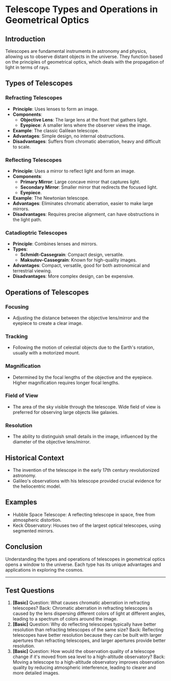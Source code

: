 # Telescope Types and Operations in Geometrical Optics

## Introduction
Telescopes are fundamental instruments in astronomy and physics, allowing us to observe distant objects in the universe. They function based on the principles of geometrical optics, which deals with the propagation of light in terms of rays.

## Types of Telescopes

### Refracting Telescopes
- **Principle**: Uses lenses to form an image.
- **Components**: 
  - **Objective Lens**: The large lens at the front that gathers light.
  - **Eyepiece**: A smaller lens where the observer views the image.
- **Example**: The classic Galilean telescope.
- **Advantages**: Simple design, no internal obstructions.
- **Disadvantages**: Suffers from chromatic aberration, heavy and difficult to scale.

### Reflecting Telescopes
- **Principle**: Uses a mirror to reflect light and form an image.
- **Components**:
  - **Primary Mirror**: Large concave mirror that captures light.
  - **Secondary Mirror**: Smaller mirror that redirects the focused light.
  - **Eyepiece**.
- **Example**: The Newtonian telescope.
- **Advantages**: Eliminates chromatic aberration, easier to make large mirrors.
- **Disadvantages**: Requires precise alignment, can have obstructions in the light path.

### Catadioptric Telescopes
- **Principle**: Combines lenses and mirrors.
- **Types**:
  - **Schmidt-Cassegrain**: Compact design, versatile.
  - **Maksutov-Cassegrain**: Known for high-quality images.
- **Advantages**: Compact, versatile, good for both astronomical and terrestrial viewing.
- **Disadvantages**: More complex design, can be expensive.

## Operations of Telescopes

### Focusing
- Adjusting the distance between the objective lens/mirror and the eyepiece to create a clear image.

### Tracking
- Following the motion of celestial objects due to the Earth's rotation, usually with a motorized mount.

### Magnification
- Determined by the focal lengths of the objective and the eyepiece. Higher magnification requires longer focal lengths.

### Field of View
- The area of the sky visible through the telescope. Wide field of view is preferred for observing large objects like galaxies.

### Resolution
- The ability to distinguish small details in the image, influenced by the diameter of the objective lens/mirror.

## Historical Context
- The invention of the telescope in the early 17th century revolutionized astronomy.
- Galileo's observations with his telescope provided crucial evidence for the heliocentric model.

## Examples
- Hubble Space Telescope: A reflecting telescope in space, free from atmospheric distortion.
- Keck Observatory: Houses two of the largest optical telescopes, using segmented mirrors.

## Conclusion
Understanding the types and operations of telescopes in geometrical optics opens a window to the universe. Each type has its unique advantages and applications in exploring the cosmos.

---

## Test Questions

1. **[Basic]** Question: What causes chromatic aberration in refracting telescopes? Back: Chromatic aberration in refracting telescopes is caused by the lens dispersing different colors of light at different angles, leading to a spectrum of colors around the image.
2. **[Basic]** Question: Why do reflecting telescopes typically have better resolution than refracting telescopes of the same size? Back: Reflecting telescopes have better resolution because they can be built with larger apertures than refracting telescopes, and larger apertures provide better resolution.
3. **[Basic]** Question: How would the observation quality of a telescope change if it's moved from sea level to a high-altitude observatory? Back: Moving a telescope to a high-altitude observatory improves observation quality by reducing atmospheric interference, leading to clearer and more detailed images.